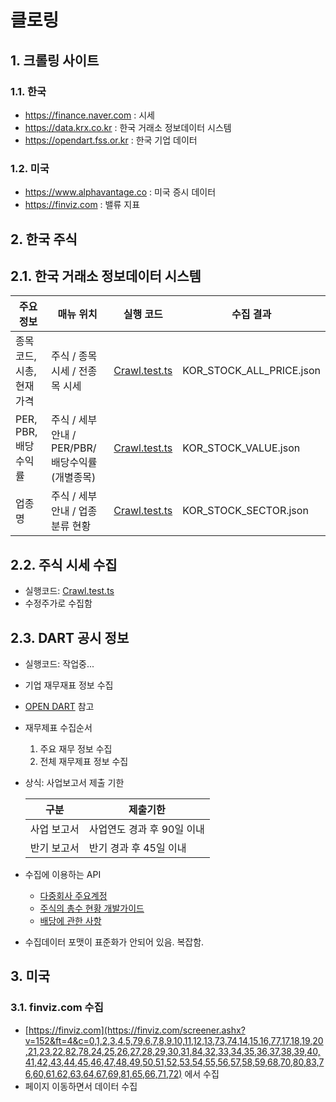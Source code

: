 # 클로링

## 1. 크롤링 사이트
### 1.1. 한국
- https://finance.naver.com : 시세
- https://data.krx.co.kr : 한국 거래소 정보데이터 시스템
- https://opendart.fss.or.kr : 한국 기업 데이터

### 1.2. 미국
- https://www.alphavantage.co : 미국 증시 데이터
- https://finviz.com : 밸류 지표


## 2. 한국 주식

## 2.1. 한국 거래소 정보데이터 시스템

| 주요 정보                | 매뉴 위치                                       | 실행 코드                                       | 수집 결과                |
| ------------------------ | ----------------------------------------------- | ----------------------------------------------- | ------------------------ |
| 종목코드, 시총, 현재가격 | 주식 / 종목 시세 / 전종목 시세                  | [Crawl.test.ts](../src/__tests__/Crawl.test.ts) | KOR_STOCK_ALL_PRICE.json |
| PER, PBR, 배당수익률     | 주식 / 세부 안내 / PER/PBR/배당수익률(개별종목) | [Crawl.test.ts](../src/__tests__/Crawl.test.ts) | KOR_STOCK_VALUE.json     |
| 업종명                   | 주식 / 세부 안내 / 업종분류 현황                | [Crawl.test.ts](../src/__tests__/Crawl.test.ts) | KOR_STOCK_SECTOR.json    |

## 2.2. 주식 시세 수집

- 실행코드: [Crawl.test.ts](../src/__tests__/Crawl.test.ts)
- 수정주가로 수집함

## 2.3. DART 공시 정보

- 실행코드: 작업중... 
- 기업 재무재표 정보 수집
- [OPEN DART](https://opendart.fss.or.kr) 참고
- 재무제표 수집순서
   1. 주요 재무 정보 수집
   2. 전체 재무제표 정보 수집
- 상식: 사업보고서 제출 기한

  | 구분        | 제출기한                   |
  | ----------- | -------------------------- |
  | 사업 보고서 | 사업연도 경과 후 90일 이내 |
  | 반기 보고서 | 반기 경과 후 45일 이내     |

- 수집에 이용하는 API
   - [다중회사 주요계정](https://opendart.fss.or.kr/guide/detail.do?apiGrpCd=DS003&apiId=2019017)
   - [주식의 총수 현황 개발가이드](https://opendart.fss.or.kr/guide/detail.do?apiGrpCd=DS002&apiId=2020002)
   - [배당에 관한 사항](https://opendart.fss.or.kr/guide/detail.do?apiGrpCd=DS002&apiId=2019005)
- 수집데이터 포맷이 표준화가 안되어 있음. 복잡함.

## 3. 미국
### 3.1. finviz.com 수집

- [https://finviz.com](https://finviz.com/screener.ashx?v=152&ft=4&c=0,1,2,3,4,5,79,6,7,8,9,10,11,12,13,73,74,14,15,16,77,17,18,19,20,21,23,22,82,78,24,25,26,27,28,29,30,31,84,32,33,34,35,36,37,38,39,40,41,42,43,44,45,46,47,48,49,50,51,52,53,54,55,56,57,58,59,68,70,80,83,76,60,61,62,63,64,67,69,81,65,66,71,72) 에서 수집
- 페이지 이동하면서 데이터 수집

